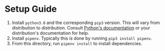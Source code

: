 # Setup Guide
1. Install `python3.8` and the corresponding `pip3` version. This will vary from distribution to distribution. Consult [Python's documentation](https://www.python.org/downloads/) or your distribution's documentation for help.
1. Install `pipenv`. Typically this is done by running `pip3 install pipenv`.
1. From this directory, run `pipenv install` to install dependencies. 